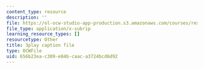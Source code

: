 ```yaml
---
content_type: resource
description: ''
file: https://ol-ocw-studio-app-production.s3.amazonaws.com/courses/res-18-008-calculus-revisited-complex-variables-differential-equations-and-linear-algebra-fall-2011/656b23eac309e84bcaaca3724bcd6d92_6UXba5MKsfc.srt
file_type: application/x-subrip
learning_resource_types: []
resourcetype: Other
title: 3play caption file
type: OCWFile
uid: 656b23ea-c309-e84b-caac-a3724bcd6d92
---
```

